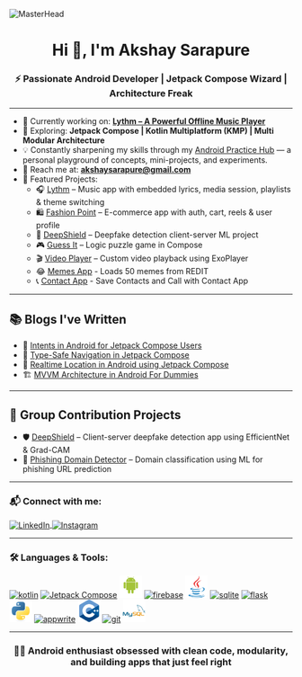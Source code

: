 ![MasterHead](https://user-images.githubusercontent.com/74038190/215768208-3bf3dda8-eeea-40ee-a58b-f5ac529685bf.gif)

<h1 align="center">Hi 👋, I'm Akshay Sarapure</h1>
<h3 align="center">⚡ Passionate Android Developer | Jetpack Compose Wizard | Architecture Freak </h3>

---

- 🔭 Currently working on: **[Lythm – A Powerful Offline Music Player](https://github.com/Codexyze/Lythm)**  
- 🌱 Exploring: **Jetpack Compose | Kotlin Multiplatform (KMP) | Multi Modular Architecture**
- 💡 Constantly sharpening my skills through my [Android Practice Hub](https://github.com/Codexyze/practice_Set_Code) — a personal playground of concepts, mini-projects, and experiments.  
- 💌 Reach me at: **akshaysarapure@gmail.com**  
- 🧠 Featured Projects:
  - 🎧 [Lythm](https://github.com/Codexyze/Lythm) – Music app with embedded lyrics, media session, playlists & theme switching
  - 🛍️ [Fashion Point](https://github.com/Codexyze/FashionPoint) – E-commerce app with auth, cart, reels & user profile
  - 🧠 [DeepShield](https://github.com/Codexyze/DeepFake-Detection) – Deepfake detection client-server ML project
  - 🎮 [Guess It](https://github.com/Codexyze/Guess_it) – Logic puzzle game in Compose
  - 🎬 [Video Player](https://github.com/Codexyze/Video_Player_App) – Custom video playback using ExoPlayer
  - 😂 [Memes App](https://github.com/Codexyze/MemeApp) - Loads 50 memes from REDIT
  - 📞 [Contact App](https://github.com/Codexyze/ContactAppLearning) - Save Contacts and Call with Contact App

---

## 📚 Blogs I've Written

- 🧠 [Intents in Android for Jetpack Compose Users](https://medium.com/@akshaysarapure/intents-in-android-for-jetpack-compose-users-dc0391601b9b)  
- 🧭 [Type-Safe Navigation in Jetpack Compose](https://medium.com/@akshaysarapure/type-safe-navigation-jetpack-compose-be6eaf3e7160)  
- 📍 [Realtime Location in Android using Jetpack Compose](https://medium.com/@akshaysarapure/realtime-location-in-android-using-jetpack-compose-390411e996ea)  
- 🏗️ [MVVM Architecture in Android For Dummies](https://medium.com/@akshaysarapure/mvvm-architecture-in-android-for-dummies-926a882e9088)

---

## 👥 Group Contribution Projects

- 🛡️ [DeepShield](https://github.com/Codexyze/DeepFake-Detection) – Client-server deepfake detection app using EfficientNet & Grad-CAM  
- 🔐 [Phishing Domain Detector](https://github.com/Codexyze/Phishing-Domains-Detection) – Domain classification using ML for phishing URL prediction

---

<h3 align="left">📬 Connect with me:</h3>
<p align="left">
  <a href="https://www.linkedin.com/in/akshay-sarapure-0a1677213/" target="blank">
    <img align="center" src="https://raw.githubusercontent.com/rahuldkjain/github-profile-readme-generator/master/src/images/icons/Social/linked-in-alt.svg" alt="LinkedIn" height="30" width="40" />
  </a>
  <a href="https://instagram.com/ak__shay_s" target="blank">
    <img align="center" src="https://raw.githubusercontent.com/rahuldkjain/github-profile-readme-generator/master/src/images/icons/Social/instagram.svg" alt="Instagram" height="30" width="40" />
  </a>
</p>

---

<h3 align="left">🛠️ Languages & Tools:</h3>
<p align="left">
  <a href="https://kotlinlang.org" target="_blank"><img src="https://www.vectorlogo.zone/logos/kotlinlang/kotlinlang-icon.svg" alt="kotlin" width="40" height="40"/></a>
  <a href="https://developer.android.com/jetpack" target="_blank"><img src="https://encrypted-tbn0.gstatic.com/images?q=tbn:ANd9GcSRVLz_k1XR-X6hxq1KlN0_F2Q3VEXuf3DelA&s" alt="Jetpack Compose" width="60" height="40"/></a>
  <a href="https://developer.android.com" target="_blank"><img src="https://raw.githubusercontent.com/devicons/devicon/master/icons/android/android-original-wordmark.svg" alt="android" width="40" height="40"/></a>
  <a href="https://firebase.google.com/" target="_blank"><img src="https://www.gstatic.com/devrel-devsite/prod/ve761bca974e16662f27aa8810df6d144acde5bdbeeca0dfd50e25f86621eaa19/firebase/images/lockup.svg" alt="firebase" width="40" height="40"/></a>
  <a href="https://www.java.com" target="_blank"><img src="https://raw.githubusercontent.com/devicons/devicon/master/icons/java/java-original.svg" alt="java" width="40" height="40"/></a>
  <a href="https://www.sqlite.org/" target="_blank"><img src="https://www.vectorlogo.zone/logos/sqlite/sqlite-icon.svg" alt="sqlite" width="40" height="40"/></a>
  <a href="https://flask.palletsprojects.com/" target="_blank"><img src="https://flask.palletsprojects.com/en/stable/_images/flask-horizontal.png" alt="flask" width="90" height="40"/></a>
  <a href="https://www.python.org" target="_blank"><img src="https://raw.githubusercontent.com/devicons/devicon/master/icons/python/python-original.svg" alt="python" width="40" height="40"/></a>
  <a href="https://appwrite.io" target="_blank"><img src="https://www.vectorlogo.zone/logos/appwriteio/appwriteio-icon.svg" alt="appwrite" width="40" height="40"/></a>
  <a href="https://www.w3schools.com/cpp/" target="_blank"><img src="https://raw.githubusercontent.com/devicons/devicon/master/icons/cplusplus/cplusplus-original.svg" alt="cplusplus" width="40" height="40"/></a>
  <a href="https://git-scm.com/" target="_blank"><img src="https://www.vectorlogo.zone/logos/git-scm/git-scm-icon.svg" alt="git" width="40" height="40"/></a>
  <a href="https://www.mysql.com/" target="_blank"><img src="https://raw.githubusercontent.com/devicons/devicon/master/icons/mysql/mysql-original-wordmark.svg" alt="mysql" width="40" height="40"/></a>
</p>

---

<h3 align="center">👨‍💻 Android enthusiast obsessed with clean code, modularity, and building apps that just feel right</h3>



